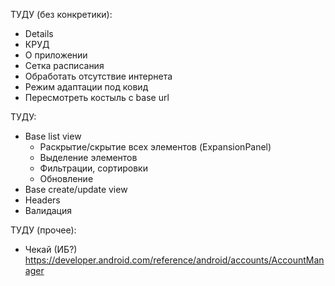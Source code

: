 ТУДУ (без конкретики):
- Details
- КРУД
- О приложении
- Сетка расписания
- Обработать отсутствие интернета
- Режим адаптации под ковид
- Пересмотреть костыль с base url

ТУДУ:
- Base list view
    - Раскрытие/скрытие всех элементов (ExpansionPanel)
    - Выделение элементов
    - Фильтрации, сортировки
    - Обновление
- Base create/update view
- Headers
- Валидация

ТУДУ (прочее):
- Чекай (ИБ?) https://developer.android.com/reference/android/accounts/AccountManager